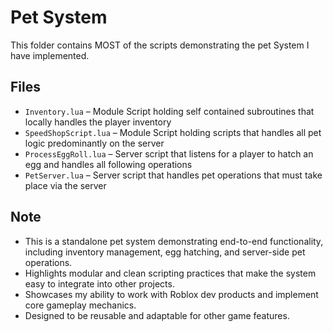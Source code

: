 # Pet System

This folder contains MOST of the scripts demonstrating the pet System I have implemented.

## Files

- `Inventory.lua` – Module Script holding self contained subroutines that locally handles the player inventory
- `SpeedShopScript.lua` – Module Script holding scripts that handles all pet logic predominantly on the server
- `ProcessEggRoll.lua` – Server script that listens for a player to hatch an egg and handles all following operations
- `PetServer.lua` – Server script that handles pet operations that must take place via the server 
## Note

- This is a standalone pet system demonstrating end-to-end functionality, including inventory management, egg hatching, and server-side pet operations.
- Highlights modular and clean scripting practices that make the system easy to integrate into other projects.
- Showcases my ability to work with Roblox dev products and implement core gameplay mechanics.
- Designed to be reusable and adaptable for other game features.